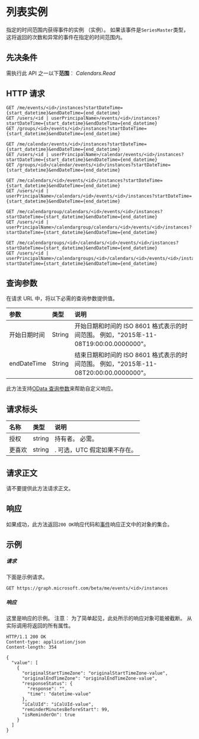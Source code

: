 # <a name="list-instances"></a>列表实例

指定的时间范围内获得事件的实例 （实例）。 如果该事件是`SeriesMaster`类型，这将返回的次数和异常的事件在指定的时间范围内。

## <a name="prerequisites"></a>先决条件
需执行此 API 之一以下**范围**︰ *Calendars.Read*
## <a name="http-request"></a>HTTP 请求
<!-- { "blockType": "ignored" } -->
```http
GET /me/events/<id>/instances?startDateTime={start_datetime}&endDateTime={end_datetime}
GET /users/<id | userPrincipalName>/events/<id>/instances?startDateTime={start_datetime}&endDateTime={end_datetime}
GET /groups/<id>/events/<id>/instances?startDateTime={start_datetime}&endDateTime={end_datetime}

GET /me/calendar/events/<id>/instances?startDateTime={start_datetime}&endDateTime={end_datetime}
GET /users/<id | userPrincipalName>/calendar/events/<id>/instances?startDateTime={start_datetime}&endDateTime={end_datetime}
GET /groups/<id>/calendar/events/<id>/instances?startDateTime={start_datetime}&endDateTime={end_datetime}

GET /me/calendars/<id>/events/<id>/instances?startDateTime={start_datetime}&endDateTime={end_datetime}
GET /users/<id | userPrincipalName>/calendars/<id>/events/<id>/instances?startDateTime={start_datetime}&endDateTime={end_datetime}

GET /me/calendargroup/calendars/<id>/events/<id>/instances?startDateTime={start_datetime}&endDateTime={end_datetime}
GET /users/<id | userPrincipalName>/calendargroup/calendars/<id>/events/<id>/instances?startDateTime={start_datetime}&endDateTime={end_datetime}

GET /me/calendargroups/<id>/calendars/<id>/events/<id>/instances?startDateTime={start_datetime}&endDateTime={end_datetime}
GET /users/<id | userPrincipalName>/calendargroups/<id>/calendars/<id>/events/<id>/instances?startDateTime={start_datetime}&endDateTime={end_datetime}
```
## <a name="query-parameters"></a>查询参数

在请求 URL 中，将以下必需的查询参数提供值。

| 参数    | 类型   |说明|
|:---------------|:--------|:----------|
|开始日期时间|String|开始日期和时间的 ISO 8601 格式表示的时间范围。 例如，"2015年-11-08T19:00:00.0000000"。|
|endDateTime|String|结束日期和时间的 ISO 8601 格式表示的时间范围。 例如，"2015年-11-08T20:00:00.0000000"。|

此方法支持[OData 查询参数](http://graph.microsoft.io/docs/overview/query_parameters)来帮助自定义响应。
## <a name="request-headers"></a>请求标头
| 名称       | 类型 | 说明|
|:-----------|:------|:----------|
| 授权  | string  | 持有者<token>。 必需。 |
| 更喜欢 | string | <Time zone>. 可选，UTC 假定如果不存在。|

## <a name="request-body"></a>请求正文
请不要提供此方法请求正文。
## <a name="response"></a>响应
如果成功，此方法返回`200 OK`响应代码和[事件](../resources/event.md)响应正文中的对象的集合。
## <a name="example"></a>示例
##### <a name="request"></a>请求
下面是示例请求。
<!-- {
  "blockType": "request",
  "name": "get_instances"
}-->
```http
GET https://graph.microsoft.com/beta/me/events/<id>/instances
```
##### <a name="response"></a>响应
这里是响应的示例。 注意︰ 为了简单起见，此处所示的响应对象可能被截断。 从实际调用将返回的所有属性。
<!-- {
  "blockType": "response",
  "truncated": true,
  "@odata.type": "microsoft.graph.event",
  "isCollection": true
} -->
```http
HTTP/1.1 200 OK
Content-type: application/json
Content-length: 354

{
  "value": [
    {
      "originalStartTimeZone": "originalStartTimeZone-value",
      "originalEndTimeZone": "originalEndTimeZone-value",
      "responseStatus": {
        "response": "",
        "time": "datetime-value"
      },
      "iCalUId": "iCalUId-value",
      "reminderMinutesBeforeStart": 99,
      "isReminderOn": true
    }
  ]
}
```

<!-- uuid: 8fcb5dbc-d5aa-4681-8e31-b001d5168d79
2015-10-25 14:57:30 UTC -->
<!-- {
  "type": "#page.annotation",
  "description": "List instances",
  "keywords": "",
  "section": "documentation",
  "tocPath": ""
}-->
